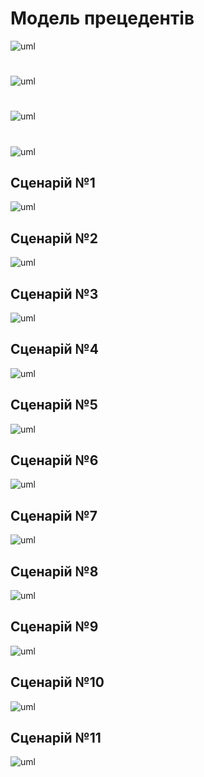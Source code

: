 # Модель прецедентів

![uml]()

#

![uml]()

#

![uml]()

#

![uml]()


## Сценарій №1

![uml]()


## Сценарій №2

![uml]()


## Сценарій №3

![uml]()


## Сценарій №4

![uml]()


## Сценарій №5

![uml]()


## Сценарій №6

![uml]()


## Сценарій №7

![uml]()


## Сценарій №8

![uml]()


## Сценарій №9

![uml]()


## Сценарій №10

![uml]()


## Сценарій №11

![uml]()
